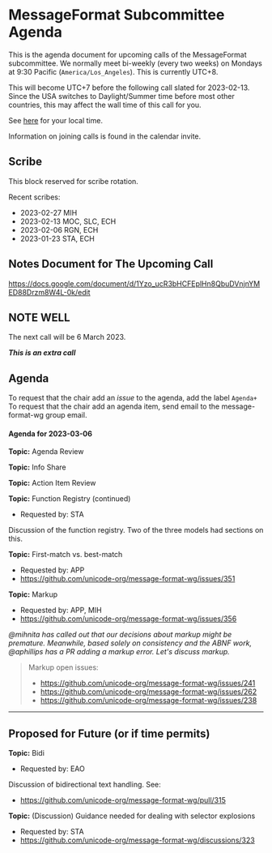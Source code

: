 # MessageFormat Subcommittee Agenda

This is the agenda document for upcoming calls of the MessageFormat subcommittee. We normally meet bi-weekly 
(every two weeks) on Mondays at 9:30 Pacific (`America/Los_Angeles`). This is currently UTC+8. 

This will become UTC+7 before the following call slated for 2023-02-13. Since the USA switches to Daylight/Summer time before most other countries, this may affect the wall time of this call for you.

See [here](https://www.timeanddate.com/worldclock/converter.html?iso=20230123T173000&p1=224&p2=248&p3=136&p4=179&p5=33&p6=101&p7=268) for your local time.

Information on joining calls is found in the calendar invite.

## Scribe

This block reserved for scribe rotation.

Recent scribes:
* 2023-02-27 MIH
* 2023-02-13 MOC, SLC, ECH
* 2023-02-06 RGN, ECH
* 2023-01-23 STA, ECH

## Notes Document for The Upcoming Call

https://docs.google.com/document/d/1Yzo_ucR3bHCFEplHn8QbuDVnjnYMED88Drzm8W4L-0k/edit

## NOTE WELL

The next call will be 6 March 2023. 

***This is an extra call***

## Agenda

To request that the chair add an _issue_ to the agenda, add the label `Agenda+`
To request that the chair add an agenda item, send email to the message-format-wg group email.

#### Agenda for 2023-03-06

**Topic:** Agenda Review

**Topic:** Info Share

**Topic:** Action Item Review

**Topic:** Function Registry (continued)
* Requested by: STA

Discussion of the function registry. Two of the three models had sections on this.

**Topic:** First-match vs. best-match
* Requested by: APP
* https://github.com/unicode-org/message-format-wg/issues/351


**Topic:** Markup
* Requested by: APP, MIH
* https://github.com/unicode-org/message-format-wg/issues/356

_@mihnita has called out that our decisions about markup might be premature. Meanwhile, based solely on consistency and the ABNF work, @aphillips has a PR adding a markup error. Let's discuss markup._

> Markup open issues:
> * https://github.com/unicode-org/message-format-wg/issues/241
> * https://github.com/unicode-org/message-format-wg/issues/262
> * https://github.com/unicode-org/message-format-wg/issues/238
>


---

## Proposed for Future (or if time permits)

**Topic:** Bidi
* Requested by: EAO

Discussion of bidirectional text handling. See:
* https://github.com/unicode-org/message-format-wg/pull/315

**Topic:** (Discussion) Guidance needed for dealing with selector explosions
* Requested by: STA
* https://github.com/unicode-org/message-format-wg/discussions/323
